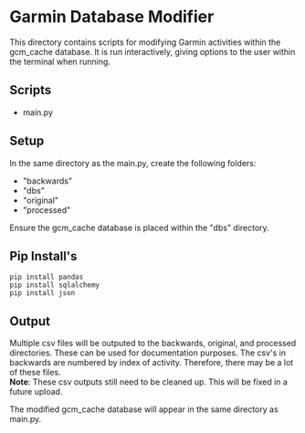 # Garmin Database Modifier
This directory contains scripts for modifying Garmin activities within the gcm_cache database. It is run interactively, giving options to the user within the terminal when running.

## Scripts
- main.py

## Setup
In the same directory as the main.py, create the following folders:
- "backwards"
- "dbs"
- "original"
- "processed"

Ensure the gcm_cache database is placed within the "dbs" directory.

## Pip Install's
```shell
pip install pandas
pip install sqlalchemy
pip install json
```

## Output
Multiple csv files will be outputed to the backwards, original, and processed directories. These can be used for documentation purposes. The csv's in backwards are numbered by index of activity. Therefore, there may be a lot of these files.  
**Note**: These csv outputs still need to be cleaned up. This will be fixed in a future upload.  

The modified gcm_cache database will appear in the same directory as main.py.

